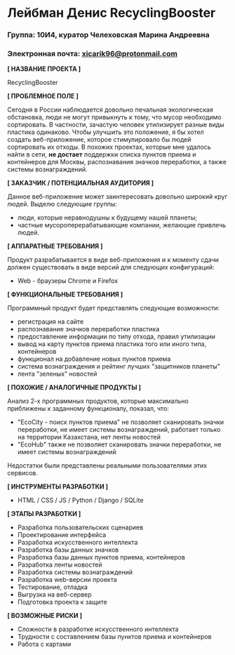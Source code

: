 # Лейбман Денис RecyclingBooster

### Группа: 10И4, куратор Челеховская Марина Андреевна
### Электронная почта: xicarik96@protonmail.com

**[ НАЗВАНИЕ ПРОЕКТА ]**

RecyclingBooster

**[ ПРОБЛЕМНОЕ ПОЛЕ ]**

Сегодня в России наблюдается довольно печальная экологическая обстановка, люди не могут привыкнуть к тому, что мусор необходимо сортировать. В частности, зачастую человек утилизирует разные виды пластика одинаково. Чтобы улучшить это положение, я бы хотел создать веб-приложение, которое стимулировало бы людей сортировать их отходы. В похожих проектах, которые мне удалось найти в сети, **не достает** поддержки списка пунктов приема и контейнеров для Москвы, распознавания значков переработки, а также системы вознаграждений.

**[ ЗАКАЗЧИК / ПОТЕНЦИАЛЬНАЯ АУДИТОРИЯ ]**

Данное веб-приложение может заинтересовать довольно широкий круг людей. Выделю следующие группы:

* люди, которые неравнодушны к будущему нашей планеты;
* частные мусороперерабатывающие компании, желающие привлечь людей.

**[ АППАРАТНЫЕ ТРЕБОВАНИЯ ]** 

Продукт разрабатывается в виде веб-приложения и к моменту сдачи должен существовать в виде версий для следующих конфигураций:

* Web - браузеры Chrome и Firefox

**[ ФУНКЦИОНАЛЬНЫЕ ТРЕБОВАНИЯ ]**

Программный продукт будет представлять следующие возможности:

* регистрация на сайте
* распознавание значков переработки пластика
* предоставление информации по типу отхода, правил утилизации
* вывод на карту пунктов приема пластика того или иного типа, контейнеров
* функционал на добавление новых пунктов приема
* система вознаграждения и рейтинг лучших "защитников планеты"
* лента "зеленых" новостей

**[ ПОХОЖИЕ / АНАЛОГИЧНЫЕ ПРОДУКТЫ ]**

Анализ 2-х программных продуктов, которые максимально приближены к заданному функционалу, показал, что:

* "EcoCity - поиск пунктов приема" не позволяет сканировать значки переработки, не имеет системы вознаграждений, работает только на территории Казахстана, нет ленты новостей
* "EcoHub" также не позволяет сканировать значки переработки, не имеет системы вознаграждений

Недостатки были представлены реальными пользователями этих сервисов.

**[ ИНСТРУМЕНТЫ РАЗРАБОТКИ ]**

* HTML / CSS / JS / Python / Django / SQLite

**[ ЭТАПЫ РАЗРАБОТКИ ]**

* Разработка пользовательских сценариев
* Проектирование интерфейса
* Разработка искусственного интеллекта
* Разработка базы данных значков
* Разработка базы данных пунктов приема, контейнеров
* Разработка ленты новостей
* Разработка системы вознаграждений
* Разработка web-версии проекта
* Тестирование, отладка
* Выгрузка на веб-сервер
* Подготовка проекта к защите

**[ ВОЗМОЖНЫЕ РИСКИ ]**

* Сложности в разработке искусственного интеллекта
* Трудности с составлением базы пунктов приема и контейнеров
* Работа с картами
